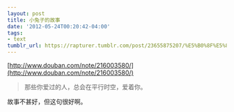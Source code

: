 ```yaml
---
layout: post
title: 小兔子的故事
date: '2012-05-24T00:20:42-04:00'
tags:
- text
tumblr_url: https://rapturer.tumblr.com/post/23655875207/%E5%B0%8F%E5%85%94%E5%AD%90%E7%9A%84%E6%95%85%E4%BA%8B
---
```

[http://www.douban.com/note/216003580/](http://www.douban.com/note/216003580/)

> 那些你爱过的人，总会在平行时空，爱着你。

故事不甚好，但这句很好啊。

